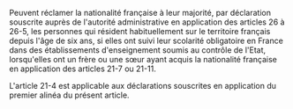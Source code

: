 Peuvent réclamer la nationalité française à leur majorité, par déclaration souscrite auprès de l'autorité administrative en application des articles 26 à 26-5, les personnes qui résident habituellement sur le territoire français depuis l'âge de six ans, si elles ont suivi leur scolarité obligatoire en France dans des établissements d'enseignement soumis au contrôle de l'Etat, lorsqu'elles ont un frère ou une sœur ayant acquis la nationalité française en application des articles 21-7 ou 21-11.


L'article 21-4 est applicable aux déclarations souscrites en application du premier alinéa du présent article.

